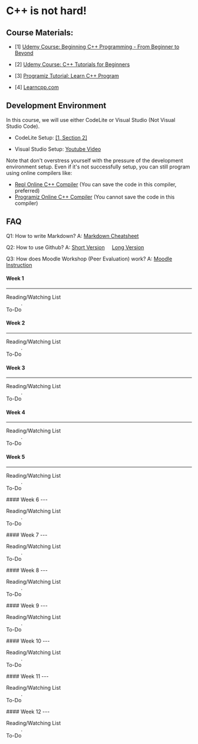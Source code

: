 # C++ is not hard!


## Course Materials:

- [1] [Udemy Course: Beginning C++ Programming - From Beginner to Beyond](https://www.udemy.com/course/beginning-c-plus-plus-programming/)

- [2] [Udemy Course: C++ Tutorials for Beginners](https://www.udemy.com/course/free-learn-c-tutorial-beginners)

- [3] [Programiz Tutorial: Learn C++ Program](https://www.programiz.com/cpp-programming)

- [4] [Learncpp.com](learncpp.com)

## Development Environment

In this course, we will use either CodeLite or Visual Studio (Not Visual Studio Code). 

- CodeLite Setup: [[1, Section 2]](https://www.udemy.com/course/beginning-c-plus-plus-programming/learn/lecture/18801420#overview)

- Visual Studio  Setup: [Youtube Video](https://youtu.be/qeH9Xv_90KM)

Note that don't overstress yourself with the pressure of the development environment setup. Even if it's not successfully setup, you can still program using online compilers like:

- [Repl Online C++ Compiler](https://repl.it/languages/cpp) (You can save the code in this compiler, preferred)
- [Programiz Online C++ Compiler](https://www.programiz.com/cpp-programming/online-compiler/) (You cannot save the code in this compiler)


## FAQ

 Q1: How to write Markdown? A: [Markdown Cheatsheet](https://github.com/adam-p/markdown-here/wiki/Markdown-Cheatsheet)
 
 Q2: How to use Github? A:  [Short Version](https://youtu.be/iv8rSLsi1xo) &nbsp; &nbsp;
   [Long Version](https://youtu.be/RGOj5yH7evk)
   
 Q3: How does Moodle Workshop (Peer Evaluation) work? A: [Moodle Instruction](https://docs.moodle.org/39/en/Using_Workshop)

#### Week 1
---
<dl>
  <dt>Reading/Watching List</dt>
  <dd>.  </dd>
  <dt>To-Do</dt>
  <dd> </dd>
</dl>

#### Week 2
---
<dl>
  <dt>Reading/Watching List</dt>
  <dd>.  </dd>
  <dt>To-Do</dt>
  <dd> </dd>
</dl>

#### Week 3
---
<dl>
  <dt>Reading/Watching List</dt>
  <dd>.  </dd>
  <dt>To-Do</dt>
  <dd> </dd>
</dl>

#### Week 4
---
<dl>
  <dt>Reading/Watching List</dt>
  <dd>.  </dd>
  <dt>To-Do</dt>
  <dd> </dd>
</dl>

#### Week 5
---
<dl>
  <dt>Reading/Watching List</dt>
  <dd>.  </dd>
  <dt>To-Do</dt>
  <dd> </dd>
</dl>
#### Week 6
---
<dl>
  <dt>Reading/Watching List</dt>
  <dd>.  </dd>
  <dt>To-Do</dt>
  <dd> </dd>
</dl>
#### Week 7
---
<dl>
  <dt>Reading/Watching List</dt>
  <dd>.  </dd>
  <dt>To-Do</dt>
  <dd> </dd>
</dl>
#### Week 8
---
<dl>
  <dt>Reading/Watching List</dt>
  <dd>.  </dd>
  <dt>To-Do</dt>
  <dd> </dd>
</dl>
#### Week 9
---
<dl>
  <dt>Reading/Watching List</dt>
  <dd>.  </dd>
  <dt>To-Do</dt>
  <dd> </dd>
</dl>
#### Week 10
---
<dl>
  <dt>Reading/Watching List</dt>
  <dd>.  </dd>
  <dt>To-Do</dt>
  <dd> </dd>
</dl>
#### Week 11
---
<dl>
  <dt>Reading/Watching List</dt>
  <dd>.  </dd>
  <dt>To-Do</dt>
  <dd> </dd>
</dl>
#### Week 12
---
<dl>
  <dt>Reading/Watching List</dt>
  <dd>.  </dd>
  <dt>To-Do</dt>
  <dd> </dd>
</dl>


